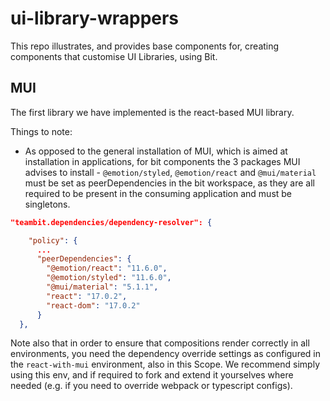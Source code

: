 # ui-library-wrappers

This repo illustrates, and provides base components for, creating components that customise UI Libraries, using Bit.

## MUI

The first library we have implemented is the react-based MUI library. 

Things to note:

- As opposed to the general installation of MUI, which is aimed at installation in applications, for bit components the 3 packages MUI advises to install - `@emotion/styled`, `@emotion/react` and `@mui/material` must be set as peerDependencies in the bit workspace, as they are all required to be present in the consuming application and must be singletons.

``` json
"teambit.dependencies/dependency-resolver": {

    "policy": {
      ...
      "peerDependencies": {
        "@emotion/react": "11.6.0",
        "@emotion/styled": "11.6.0",
        "@mui/material": "5.1.1",
        "react": "17.0.2",
        "react-dom": "17.0.2"
      }
  },
```

Note also that in order to ensure that compositions render correctly in all environments, you need the dependency override settings as configured in the `react-with-mui` environment, also in this Scope. We recommend simply using this env, and if required to fork and extend it yourselves where needed (e.g. if you need to override webpack or typescript configs).
